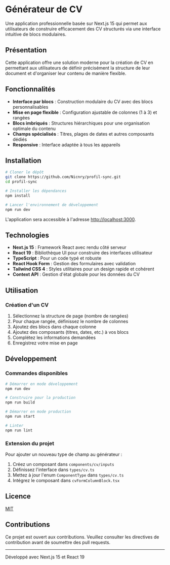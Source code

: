 # Générateur de CV

Une application professionnelle basée sur Next.js 15 qui permet aux utilisateurs de construire efficacement des CV structurés via une interface intuitive de blocs modulaires.

## Présentation

Cette application offre une solution moderne pour la création de CV en permettant aux utilisateurs de définir précisément la structure de leur document et d'organiser leur contenu de manière flexible.

## Fonctionnalités

- **Interface par blocs** : Construction modulaire du CV avec des blocs personnalisables
- **Mise en page flexible** : Configuration ajustable de colonnes (1 à 3) et rangées
- **Blocs imbriqués** : Structures hiérarchiques pour une organisation optimale du contenu
- **Champs spécialisés** : Titres, plages de dates et autres composants dédiés
- **Responsive** : Interface adaptée à tous les appareils

## Installation

```bash
# Cloner le dépôt
git clone https://github.com/Nicnry/profil-sync.git
cd profil-sync

# Installer les dépendances
npm install

# Lancer l'environnement de développement
npm run dev
```

L'application sera accessible à l'adresse [http://localhost:3000](http://localhost:3000).

## Technologies

- **Next.js 15** : Framework React avec rendu côté serveur
- **React 19** : Bibliothèque UI pour construire des interfaces utilisateur
- **TypeScript** : Pour un code typé et robuste
- **React Hook Form** : Gestion des formulaires avec validation
- **Tailwind CSS 4** : Styles utilitaires pour un design rapide et cohérent
- **Context API** : Gestion d'état globale pour les données du CV

## Utilisation

### Création d'un CV

1. Sélectionnez la structure de page (nombre de rangées)
2. Pour chaque rangée, définissez le nombre de colonnes
3. Ajoutez des blocs dans chaque colonne
4. Ajoutez des composants (titres, dates, etc.) à vos blocs
5. Complétez les informations demandées
6. Enregistrez votre mise en page

## Développement

### Commandes disponibles

```bash
# Démarrer en mode développement
npm run dev

# Construire pour la production
npm run build

# Démarrer en mode production
npm run start

# Linter
npm run lint
```

### Extension du projet

Pour ajouter un nouveau type de champ au générateur :

1. Créez un composant dans `components/cv/inputs`
2. Définissez l'interface dans `types/cv.ts`
3. Mettez à jour l'enum `ComponentType` dans `types/cv.ts`
4. Intégrez le composant dans `cvFormColumnBlock.tsx`

## Licence

[MIT](LICENSE)

## Contributions

Ce projet est ouvert aux contributions. Veuillez consulter les directives de contribution avant de soumettre des pull requests.

---

Développé avec Next.js 15 et React 19
